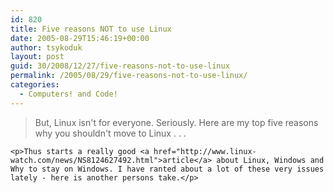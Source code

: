 ```yaml
---
id: 820
title: Five reasons NOT to use Linux
date: 2005-08-29T15:46:19+00:00
author: tsykoduk
layout: post
guid: 30/2008/12/27/five-reasons-not-to-use-linux
permalink: /2005/08/29/five-reasons-not-to-use-linux/
categories:
  - Computers! and Code!
---
```

<blockquote> But, Linux isn't for everyone. Seriously. Here are my top five reasons why you shouldn't move to Linux . . .
</blockquote>

	<p>Thus starts a really good <a href="http://www.linux-watch.com/news/NS8124627492.html">article</a> about Linux, Windows and Why to stay on Windows. I have ranted about a lot of these very issues lately - here is another persons take.</p>